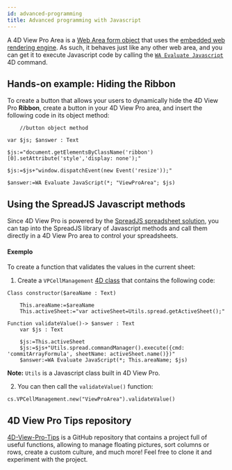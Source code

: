 ```yaml
---
id: advanced-programming
title: Advanced programming with Javascript
---
```


A 4D View Pro Area is a [Web Area form object](../FormObjects/webArea_overview.md) that uses the [embedded web rendering engine](../FormObjects/properties_WebArea.md#use-embedded-web-rendering-engine). As such, it behaves just like any other web area, and you can get it to execute Javascript code by calling the [`WA Evaluate Javascript`](https://doc.4d.com/4dv19/help/command/en/page1029.html) 4D command.

## Hands-on example: Hiding the Ribbon

To create a button that allows your users to dynamically hide the 4D View Pro **Ribbon**, create a button in your 4D View Pro area, and insert the following code in its object method:

```4d
    //button object method

var $js; $answer : Text

$js:="document.getElementsByClassName('ribbon')[0].setAttribute('style','display: none');"

$js:=$js+"window.dispatchEvent(new Event('resize'));"

$answer:=WA Evaluate JavaScript(*; "ViewProArea"; $js)
```
## Using the SpreadJS Javascript methods

Since 4D View Pro is powered by the [SpreadJS spreadsheet solution](https://www.grapecity.com/spreadjs/docs/versions/v14/online/overview.html), you can tap into the SpreadJS library of Javascript methods and call them directly in a 4D View Pro area to control your spreadsheets.

#### Exemplo

To create a function that validates the values in the current sheet:

1. Create a `VPCellManagement` [4D class](../Concepts/classes.md) that contains the following code:

```4d
Class constructor($areaName : Text)

    This.areaName:=$areaName
    This.activeSheet:="var activeSheet=Utils.spread.getActiveSheet();"

Function validateValue()-> $answer : Text
    var $js : Text

    $js:=This.activeSheet
    $js:=$js+"Utils.spread.commandManager().execute({cmd: 'commitArrayFormula', sheetName: activeSheet.name()})"
    $answer:=WA Evaluate JavaScript(*; This.areaName; $js)
```
**Note:** `Utils` is a Javascript class built in 4D View Pro.

2. You can then call the `validateValue()` function:

```4d
cs.VPCellManagement.new("ViewProArea").validateValue()
```



## 4D View Pro Tips repository

[4D-View-Pro-Tips](https://github.com/4d-depot/4D-View-Pro-Tips) is a GitHub repository that contains a project full of useful functions, allowing to manage floating pictures, sort columns or rows, create a custom culture, and much more! Feel free to clone it and experiment with the project. 

